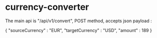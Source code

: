 # currency-converter

The main api is "/api/v1/convert", POST method, accepts json payload : 

{
	"sourceCurrency" : "EUR",
	"targetCurrency" : "USD",
	"amount" : 189
}
